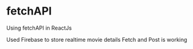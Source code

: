 # fetchAPI
Using fetchAPI in ReactJs

Used Firebase to store realtime movie details
Fetch and Post is working
